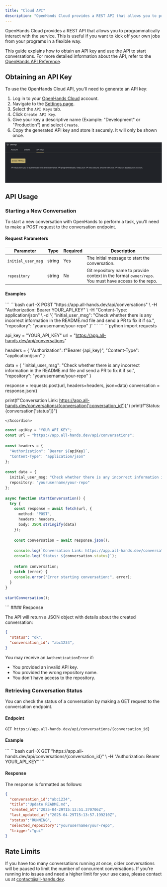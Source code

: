 ```yaml
---
title: "Cloud API"
description: "OpenHands Cloud provides a REST API that allows you to programmatically interact with the service. This is useful if you want to kick off your own ..."
---
```


OpenHands Cloud provides a REST API that allows you to programmatically interact with the service. This is useful if
you want to kick off your own jobs from your programs in a flexible way.

This guide explains how to obtain an API key and use the API to start conversations.
For more detailed information about the API, refer to the [OpenHands API Reference](https://docs.all-hands.dev/swagger-ui/).

## Obtaining an API Key

To use the OpenHands Cloud API, you'll need to generate an API key:

1. Log in to your [OpenHands Cloud](https://app.all-hands.dev) account.
2. Navigate to the [Settings page](https://app.all-hands.dev/settings).
3. Select the `API Keys` tab.
4. Click `Create API Key`.
5. Give your key a descriptive name (Example: "Development" or "Production") and select `Create`.
6. Copy the generated API key and store it securely. It will only be shown once.

![API Key Generation](/static/img/docs/api-key-generation.png)

## API Usage

### Starting a New Conversation

To start a new conversation with OpenHands to perform a task, you'll need to make a POST request to the conversation endpoint.

#### Request Parameters

| Parameter          | Type     | Required | Description                                                                                          |
|--------------------|----------|----------|------------------------------------------------------------------------------------------------------|
| `initial_user_msg` | string   | Yes      | The initial message to start the conversation.                                                       |
| `repository`       | string   | No       | Git repository name to provide context in the format `owner/repo`. You must have access to the repo. |

#### Examples

<Accordion title="cURL">
```
```bash
curl -X POST "https://app.all-hands.dev/api/conversations" \
  -H "Authorization: Bearer YOUR_API_KEY" \
  -H "Content-Type: application/json" \
  -d '{
    "initial_user_msg": "Check whether there is any incorrect information in the README.md file and send a PR to fix it if so.",
    "repository": "yourusername/your-repo"
  }'
```
</Accordion>
</CodeGroup>

<Accordion title="Python (with requests)">
```
```python
import requests
</CodeGroup>

api_key = "YOUR_API_KEY"
url = "https://app.all-hands.dev/api/conversations"

headers = {
    "Authorization": f"Bearer {api_key}",
    "Content-Type": "application/json"
}

data = {
    "initial_user_msg": "Check whether there is any incorrect information in the README.md file and send a PR to fix it if so.",
    "repository": "yourusername/your-repo"
}

response = requests.post(url, headers=headers, json=data)
conversation = response.json()

print(f"Conversation Link: https://app.all-hands.dev/conversations/{conversation['conversation_id']}")
print(f"Status: {conversation['status']}")
```
</Accordion>
```
<Accordion title="TypeScript/JavaScript (with fetch)">
</CodeGroup>

```typescript
const apiKey = "YOUR_API_KEY";
const url = "https://app.all-hands.dev/api/conversations";

const headers = {
  "Authorization": `Bearer ${apiKey}`,
  "Content-Type": "application/json"
};

const data = {
  initial_user_msg: "Check whether there is any incorrect information in the README.md file and send a PR to fix it if so.",
  repository: "yourusername/your-repo"
};

async function startConversation() {
  try {
    const response = await fetch(url, {
      method: "POST",
      headers: headers,
      body: JSON.stringify(data)
    });

    const conversation = await response.json();

    console.log(`Conversation Link: https://app.all-hands.dev/conversations/${conversation.id}`);
    console.log(`Status: ${conversation.status}`);

    return conversation;
  } catch (error) {
    console.error("Error starting conversation:", error);
  }
}

startConversation();
```

</Accordion>
```
#### Response
</CodeGroup>

The API will return a JSON object with details about the created conversation:

```json
{
  "status": "ok",
  "conversation_id": "abc1234",
}
```

You may receive an `AuthenticationError` if:

- You provided an invalid API key.
- You provided the wrong repository name.
- You don't have access to the repository.


### Retrieving Conversation Status

You can check the status of a conversation by making a GET request to the conversation endpoint.

#### Endpoint

```
GET https://app.all-hands.dev/api/conversations/{conversation_id}
```

#### Example

<Accordion title="cURL">
```
```bash
curl -X GET "https://app.all-hands.dev/api/conversations/{conversation_id}" \
  -H "Authorization: Bearer YOUR_API_KEY"
```
</Accordion>
</CodeGroup>

#### Response

The response is formatted as follows:

```json
{
  "conversation_id":"abc1234",
  "title":"Update README.md",
  "created_at":"2025-04-29T15:13:51.370706Z",
  "last_updated_at":"2025-04-29T15:13:57.199210Z",
  "status":"RUNNING",
  "selected_repository":"yourusername/your-repo",
  "trigger":"gui"
}
```

## Rate Limits

If you have too many conversations running at once, older conversations will be paused to limit the number of concurrent conversations.
If you're running into issues and need a higher limit for your use case, please contact us at [contact@all-hands.dev](mailto:contact@all-hands.dev).
